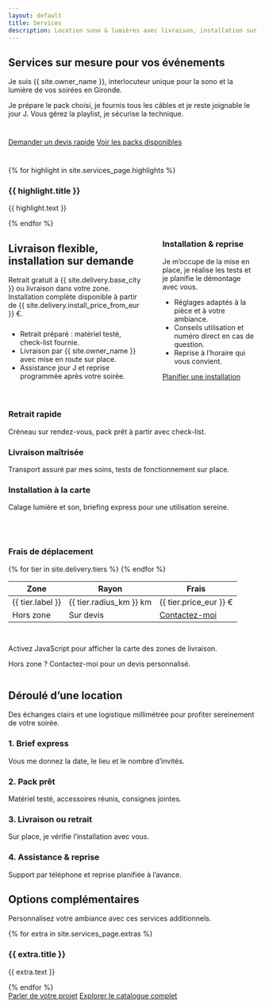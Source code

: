 ```yaml
---
layout: default
title: Services
description: Location sono & lumières avec livraison, installation sur demande et assistance personnalisée en Gironde.
---
```


<section class="section">
  <div class="container">
    <div class="section-header">
      <h1>Services sur mesure pour vos événements</h1>
      <p class="muted">Je suis {{ site.owner_name }}, interlocuteur unique pour la sono et la lumière de vos soirées en Gironde.</p>
    </div>
    <p>Je prépare le pack choisi, je fournis tous les câbles et je reste joignable le jour J. Vous gérez la playlist, je sécurise la technique.</p>
    <div class="section-actions" style="margin: 2.5rem 0; gap: 1.25rem;">
      <a class="button button--primary" href="{{ site.forms.booking_google_form_url }}" target="_blank" rel="noopener">Demander un devis rapide</a>
      <a class="button button--ghost" href="/packs/">Voir les packs disponibles</a>
    </div>
    <div class="feature-grid" style="margin-top: 2.5rem;">
      {% for highlight in site.services_page.highlights %}
      <article class="feature-card">
        <h3>{{ highlight.title }}</h3>
        <p class="muted">{{ highlight.text }}</p>
      </article>
      {% endfor %}
    </div>
  </div>
</section>

<section class="section">
  <div class="container">
    <div style="display: grid; gap: 2.5rem; grid-template-columns: minmax(0, 1.4fr) minmax(0, 1fr); align-items: start;">
      <div>
        <div class="section-header">
          <h2>Livraison flexible, installation sur demande</h2>
          <p class="muted">Retrait gratuit à {{ site.delivery.base_city }} ou livraison dans votre zone. Installation complète disponible à partir de {{ site.delivery.install_price_from_eur }} €.</p>
        </div>
        <ul class="muted" style="margin-top: 1.5rem;">
          <li>Retrait préparé : matériel testé, check-list fournie.</li>
          <li>Livraison par {{ site.owner_name }} avec mise en route sur place.</li>
          <li>Assistance jour J et reprise programmée après votre soirée.</li>
        </ul>
      </div>
      <aside class="note" style="margin: 0;">
        <h3>Installation & reprise</h3>
        <p>Je m’occupe de la mise en place, je réalise les tests et je planifie le démontage avec vous.</p>
        <ul>
          <li>Réglages adaptés à la pièce et à votre ambiance.</li>
          <li>Conseils utilisation et numéro direct en cas de question.</li>
          <li>Reprise à l’horaire qui vous convient.</li>
        </ul>
        <a class="button button--ghost" href="{{ site.forms.booking_google_form_url }}" target="_blank" rel="noopener">Planifier une installation</a>
      </aside>
    </div>
    <div class="feature-grid" style="margin-top: 2.75rem; grid-template-columns: repeat(auto-fit, minmax(240px, 1fr));">
      <article class="feature-card">
        <h3>Retrait rapide</h3>
        <p class="muted">Créneau sur rendez-vous, pack prêt à partir avec check-list.</p>
      </article>
      <article class="feature-card">
        <h3>Livraison maîtrisée</h3>
        <p class="muted">Transport assuré par mes soins, tests de fonctionnement sur place.</p>
      </article>
      <article class="feature-card">
        <h3>Installation à la carte</h3>
        <p class="muted">Calage lumière et son, briefing express pour une utilisation sereine.</p>
      </article>
    </div>
    <div style="display: grid; gap: 1.75rem; margin-top: 3rem; grid-template-columns: repeat(auto-fit, minmax(320px, 1fr)); align-items: start;">
      <div>
        <h3 class="muted">Frais de déplacement</h3>
        <table>
          <thead>
            <tr>
              <th>Zone</th>
              <th>Rayon</th>
              <th>Frais</th>
            </tr>
          </thead>
          <tbody>
          {% for tier in site.delivery.tiers %}
          <tr>
            <td>{{ tier.label }}</td>
            <td>{{ tier.radius_km }} km</td>
            <td>{{ tier.price_eur }} €</td>
          </tr>
          {% endfor %}
          <tr>
            <td>Hors zone</td>
            <td>Sur devis</td>
            <td><a href="{{ site.forms.booking_google_form_url }}" target="_blank" rel="noopener">Contactez-moi</a></td>
          </tr>
        </tbody>
      </table>
      </div>
      <div class="map-shell">
        <div class="map js-delivery-map"
             data-map-id="services"
             data-center-lat="{{ site.delivery.center_lat }}"
             data-center-lng="{{ site.delivery.center_lng }}"
             data-tiers='{{ site.delivery.tiers | jsonify }}'
             data-city="{{ site.delivery.base_city }}">
          <noscript>Activez JavaScript pour afficher la carte des zones de livraison.</noscript>
        </div>
        <p class="muted map-caption">Hors zone ? Contactez-moi pour un devis personnalisé.</p>
      </div>
    </div>
  </div>
</section>

<section class="section">
  <div class="container">
    <div class="section-header">
      <h2>Déroulé d’une location</h2>
      <p class="muted">Des échanges clairs et une logistique millimétrée pour profiter sereinement de votre soirée.</p>
    </div>
    <div class="feature-grid">
      <article class="feature-card">
        <h3>1. Brief express</h3>
        <p class="muted">Vous me donnez la date, le lieu et le nombre d’invités.</p>
      </article>
      <article class="feature-card">
        <h3>2. Pack prêt</h3>
        <p class="muted">Matériel testé, accessoires réunis, consignes jointes.</p>
      </article>
      <article class="feature-card">
        <h3>3. Livraison ou retrait</h3>
        <p class="muted">Sur place, je vérifie l’installation avec vous.</p>
      </article>
      <article class="feature-card">
        <h3>4. Assistance & reprise</h3>
        <p class="muted">Support par téléphone et reprise planifiée à l’avance.</p>
      </article>
    </div>
  </div>
</section>

<section class="section">
  <div class="container">
    <div class="section-header">
      <h2>Options complémentaires</h2>
      <p class="muted">Personnalisez votre ambiance avec ces services additionnels.</p>
    </div>
    <div class="feature-grid">
      {% for extra in site.services_page.extras %}
      <article class="feature-card">
        <h3>{{ extra.title }}</h3>
        <p class="muted">{{ extra.text }}</p>
      </article>
      {% endfor %}
    </div>
    <div class="section-actions" style="gap: 1rem;">
      <a class="button button--primary" href="{{ site.forms.booking_google_form_url }}" target="_blank" rel="noopener">Parler de votre projet</a>
      <a class="button button--ghost" href="/catalogue/">Explorer le catalogue complet</a>
    </div>
  </div>
</section>
